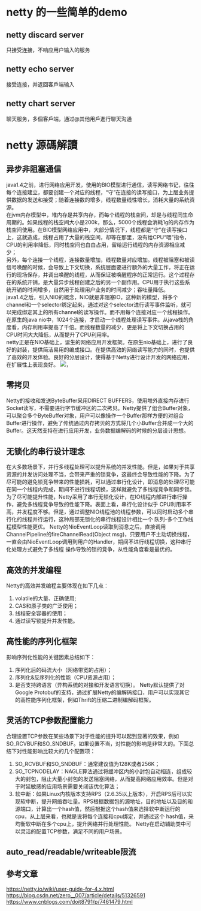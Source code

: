 # netty 的一些简单的demo
## netty discard server
只接受连接，不响应用户输入的服务
## netty echo server
接受连接，并返回客戶端输入
## netty chart server
聊天服务，多個客戶端，通过@其他用戶進行聊天沟通

# netty 源碼解讀
## 异步非阻塞通信
java1.4之前，进行网络应用开发，使用的BIO模型进行通信，读写网络书记，往往每个连接建立，都要创建一个对应的线程，“守”在连接的读写接口，为上层业务提供数据的发送和接受；随着连接数的增多，线程数量线性增长，消耗大量的系统资源。<br/>
在jvm内存模型中，堆内存是共享内存，而每个线程的栈空间，却是与线程同生命周期的。如果线程的栈空间大小是200k，那么，5000个线程会消耗1g的内存作为栈空间使用。在BIO模型网络应用中，大部分情况下，线程都是“守”在读写接口上，这就造成，线程占用了大量的栈空间，却等在那里，没有给CPU“喂”指令，CPU的利用率降低，同时栈空间也白白占用，留给运行线程的内存资源相应减少；<br/>
另外，每个连接一个线程，连接数量增加，线程数量对应增加。线程被阻塞和被读信号唤醒的时候，会导致上下文切换，系统层面要进行额外的大量工作，将正在运行的现场保存，并调出唤醒的线程，从而保证被唤醒程序的正常运行。这个过程存在的系统开销，是大量异步线程创建之后的另一个副作用。CPU用于执行这些系统开销的时间增多，自然用于处理用户业务的时间减少；吞吐量降低。<br/>
java1.4之后，引入NIO的概念，NIO就是非阻塞IO，这种新的模型，将多个channel和一个selector绑定起来，通过对这个selector进行读写事件监听，就可以完成绑定其上的所有channel的读写操作。而不用每个连接对应一个线程操作。在原生的java nio中，1024个连接，才启动一个线程处理读写事件。从java栈的角度看，内存利用率提高了千倍。而线程数量的减少，更是将上下文切换占用的CPU时间大大降低，从而提升了CPU利用率。<br/>
netty正是在NIO基础上，诞生的网络应用开发框架。在原生nio基础上，进行了良好的封装，提供简洁易用的编成接口。在提供高效的网络读写能力的同时，也提供了高效的开发体验。良好的分层设计，使得基于Netty进行设计开发的网络应用，在扩展性上表现良好。
![](https://netty.io/images/components.png)，
## 零拷贝
Netty的接收和发送ByteBuffer采用DIRECT BUFFERS，使用堆外直接内存进行Socket读写，不需要进行字节缓冲区的二次拷贝。Netty提供了组合Buffer对象，可以聚合多个ByteBuffer对象，用户可以像操作一个Buffer那样方便的对组合Buffer进行操作，避免了传统通过内存拷贝的方式将几个小Buffer合并成一个大的Buffer。这天然支持在进行应用开发，业务数据编解码的时候的分层设计思想。
## 无锁化的串行设计理念
在大多数场景下，并行多线程处理可以提升系统的并发性能。但是，如果对于共享资源的并发访问处理不当，会带来严重的锁竞争，这最终会导致性能的下降。为了尽可能的避免锁竞争带来的性能损耗，可以通过串行化设计，即消息的处理尽可能在同一个线程内完成，期间不进行线程切换，这样就避免了多线程竞争和同步锁。
为了尽可能提升性能，Netty采用了串行无锁化设计，在IO线程内部进行串行操作，避免多线程竞争导致的性能下降。表面上看，串行化设计似乎 CPU利用率不高，并发程度不够。但是，通过调整NIO线程池的线程参数，可以同时启动多个串行化的线程并行运行，这种局部无锁化的串行线程设计相比一个 队列-多个工作线程模型性能更优。
Netty的NioEventLoop读取到消息之后，直接调用ChannelPipeline的fireChannelRead(Object msg)，只要用户不主动切换线程，一直会由NioEventLoop调用到用户的Handler，期间不进行线程切换，这种串行化处理方式避免了多线程 操作导致的锁的竞争，从性能角度看是最优的。
## 高效的并发编程
Netty的高效并发编程主要体现在如下几点：
1) volatile的大量、正确使用;
2) CAS和原子类的广泛使用；
3) 线程安全容器的使用；
4) 通过读写锁提升并发性能。
## 高性能的序列化框架
影响序列化性能的关键因素总结如下：
1) 序列化后的码流大小（网络带宽的占用）；
2) 序列化&反序列化的性能（CPU资源占用）；
3) 是否支持跨语言（异构系统的对接和开发语言切换）。
Netty默认提供了对Google Protobuf的支持，通过扩展Netty的编解码接口，用户可以实现其它的高性能序列化框架，例如Thrift的压缩二进制编解码框架。
## 灵活的TCP参数配置能力
合理设置TCP参数在某些场景下对于性能的提升可以起到显著的效果，例如SO_RCVBUF和SO_SNDBUF。如果设置不当，对性能的影响是非常大的。下面总结下对性能影响比较大的几个配置项：
1) SO_RCVBUF和SO_SNDBUF：通常建议值为128K或者256K；
2) SO_TCPNODELAY：NAGLE算法通过将缓冲区内的小封包自动相连，组成较大的封包，阻止大量小封包的发送阻塞网络，从而提高网络应用效率。但是对于时延敏感的应用场景需要关闭该优化算法；
3) 软中断：如果Linux内核版本支持RPS（2.6.35以上版本），开启RPS后可以实现软中断，提升网络吞吐量。RPS根据数据包的源地址，目的地址以及目的和源端口，计算出一个hash值，然后根据这个hash值来选择软中断运行的cpu，从上层来看，也就是说将每个连接和cpu绑定，并通过这个 hash值，来均衡软中断在多个cpu上，提升网络并行处理性能。
Netty在启动辅助类中可以灵活的配置TCP参数，满足不同的用户场景。
## auto_read/readable/writeable限流

## 參考文章
https://netty.io/wiki/user-guide-for-4.x.html<br/>
https://blog.csdn.net/zero__007/article/details/51326591<br/>
https://www.cnblogs.com/doit8791/p/7461479.html<br/>
